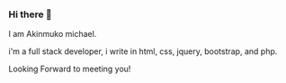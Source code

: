 ### Hi there 👋

I am Akinmuko michael.

i'm a full stack developer, i write in html, css, jquery, bootstrap, and php. 

Looking Forward to meeting you!
